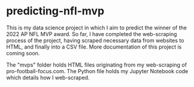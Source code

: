 # predicting-nfl-mvp

This is my data science project in which I aim to predict the winner of the 2022 AP NFL MVP award. So far, I have completed
the web-scraping process of the project, having scraped necessary data from websites to HTML, and finally into a CSV file.
More documentation of this project is coming soon.

The "mvps" folder holds HTML files originating from my web-scraping of pro-football-focus.com. The Python file holds my Jupyter
Notebook code which details how I web-scraped.
